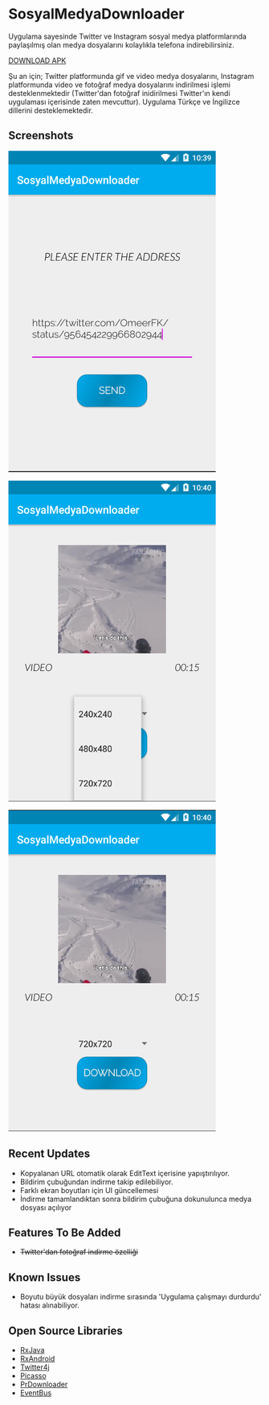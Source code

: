 # SosyalMedyaDownloader
Uygulama sayesinde Twitter ve Instagram sosyal medya platformlarında paylaşılmış olan medya dosyalarını kolaylıkla telefona indirebilirsiniz. 

[DOWNLOAD APK](https://github.com/FarukKaradeniz/SosyalMedyaDownloader/blob/master/apk/SosyalMedyaDownloader.apk)

Şu an için; Twitter platformunda gif ve video medya dosyalarını, Instagram platformunda video ve fotoğraf medya dosyalarını indirilmesi işlemi desteklenmektedir (Twitter'dan fotoğraf inidirilmesi Twitter'ın kendi uygulaması içerisinde zaten mevcuttur). Uygulama Türkçe ve İngilizce dillerini desteklemektedir.

## Screenshots
![Input Screen](/assets/bir.PNG)


![Download Options Screen](/assets/iki.PNG)


![Download Screen](/assets/uc.PNG)

## Recent Updates
- Kopyalanan URL otomatik olarak EditText içerisine yapıştırılıyor.
- Bildirim çubuğundan indirme takip edilebiliyor.
- Farklı ekran boyutları için UI güncellemesi
- İndirme tamamlandıktan sonra bildirim çubuğuna dokunulunca medya dosyası açılıyor

## Features To Be Added
- ~~Twitter'dan fotoğraf indirme özelliği~~ 

## Known Issues
- Boyutu büyük dosyaları indirme sırasında 'Uygulama çalışmayı durdurdu' hatası alınabiliyor.

## Open Source Libraries
- [RxJava](https://github.com/ReactiveX/RxJava)
- [RxAndroid](https://github.com/ReactiveX/RxAndroid)
- [Twitter4j](https://github.com/yusuke/twitter4j)
- [Picasso](https://github.com/square/picasso)
- [PrDownloader](https://github.com/MindorksOpenSource/PRDownloader)
- [EventBus](https://github.com/greenrobot/EventBus)

